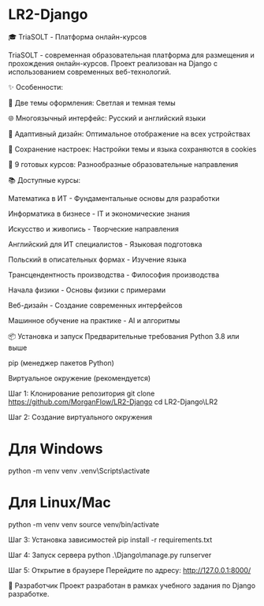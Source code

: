 # LR2-Django
🎓 TriaSOLT - Платформа онлайн-курсов

TriaSOLT - современная образовательная платформа для размещения и прохождения онлайн-курсов. Проект реализован на Django с использованием современных веб-технологий.

✨ Особенности:

🎨 Две темы оформления: Светлая и темная темы

🌐 Многоязычный интерфейс: Русский и английский языки

📱 Адаптивный дизайн: Оптимальное отображение на всех устройствах

🍪 Сохранение настроек: Настройки темы и языка сохраняются в cookies

🎯 9 готовых курсов: Разнообразные образовательные направления

📚 Доступные курсы:

Математика в ИТ - Фундаментальные основы для разработки

Информатика в бизнесе - IT и экономические знания

Искусство и живопись - Творческие направления

Английский для ИТ специалистов - Языковая подготовка

Польский в описательных формах - Изучение языка

Трансцендентность производства - Философия производства

Начала физики - Основы физики с примерами

Веб-дизайн - Создание современных интерфейсов

Машинное обучение на практике - AI и алгоритмы

📦 Установка и запуск
Предварительные требования
Python 3.8 или выше

pip (менеджер пакетов Python)

Виртуальное окружение (рекомендуется)

Шаг 1: Клонирование репозитория
git clone https://github.com/MorganFlow/LR2-Django
cd LR2-Django\LR2

Шаг 2: Создание виртуального окружения
# Для Windows
python -m venv venv
.venv\Scripts\activate

# Для Linux/Mac
python -m venv venv
source venv/bin/activate

Шаг 3: Установка зависимостей
pip install -r requirements.txt

Шаг 4: Запуск сервера
python .\Django\manage.py runserver

Шаг 5: Открытие в браузере
Перейдите по адресу: http://127.0.0.1:8000/

👥 Разработчик
Проект разработан в рамках учебного задания по Django разработке.